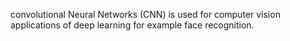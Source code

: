 convolutional Neural Networks (CNN) is used for computer vision applications of deep learning for example face recognition.

